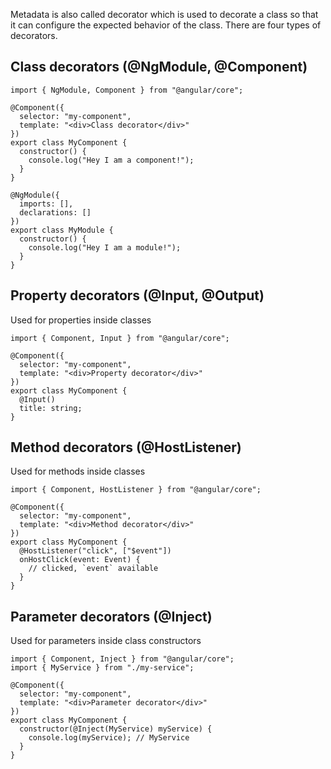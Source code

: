 Metadata is also called decorator which is used to decorate a class so that it can configure the expected behavior of the class. There are four types of decorators.

## Class decorators (@NgModule, @Component)

```tsx
import { NgModule, Component } from "@angular/core";

@Component({
  selector: "my-component",
  template: "<div>Class decorator</div>"
})
export class MyComponent {
  constructor() {
    console.log("Hey I am a component!");
  }
}

@NgModule({
  imports: [],
  declarations: []
})
export class MyModule {
  constructor() {
    console.log("Hey I am a module!");
  }
}
```

## Property decorators (@Input, @Output)

Used for properties inside classes

```tsx
import { Component, Input } from "@angular/core";

@Component({
  selector: "my-component",
  template: "<div>Property decorator</div>"
})
export class MyComponent {
  @Input()
  title: string;
}
```

## Method decorators (@HostListener)

Used for methods inside classes

```tsx
import { Component, HostListener } from "@angular/core";

@Component({
  selector: "my-component",
  template: "<div>Method decorator</div>"
})
export class MyComponent {
  @HostListener("click", ["$event"])
  onHostClick(event: Event) {
    // clicked, `event` available
  }
}
```

## Parameter decorators (@Inject)

Used for parameters inside class constructors

```tsx
import { Component, Inject } from "@angular/core";
import { MyService } from "./my-service";

@Component({
  selector: "my-component",
  template: "<div>Parameter decorator</div>"
})
export class MyComponent {
  constructor(@Inject(MyService) myService) {
    console.log(myService); // MyService
  }
}
```
